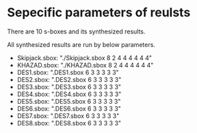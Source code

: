 # Sepecific parameters of reulsts

There are 10 s-boxes and its synthesized results.

All synthesized results are run by below parameters.

- Skipjack.sbox: "./Skipjack.sbox 8 2 4 4 4 4 4 4"
- KHAZAD.sbox: "./KHAZAD.sbox 8 2 4 4 4 4 4 4"
- DES1.sbox: ".DES1.sbox 6 3 3 3 3 3"
- DES2.sbox: ".DES2.sbox 6 3 3 3 3 3"
- DES3.sbox: ".DES3.sbox 6 3 3 3 3 3"
- DES4.sbox: ".DES4.sbox 6 3 3 3 3 3"
- DES5.sbox: ".DES5.sbox 6 3 3 3 3 3"
- DES6.sbox: ".DES6.sbox 6 3 3 3 3 3"
- DES7.sbox: ".DES7.sbox 6 3 3 3 3 3"
- DES8.sbox: ".DES8.sbox 6 3 3 3 3 3"
